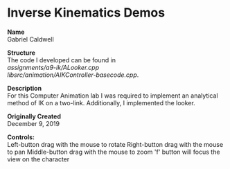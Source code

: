 # Inverse Kinematics Demos
**Name** \
Gabriel Caldwell

**Structure** \
The code I developed can be found in \
*assignments/a9-ik/ALooker.cpp* \
*libsrc/animation/AIKController-basecode.cpp*.

**Description** \
For this Computer Animation lab I was required to implement an analytical method of IK on a two-link. Additionally, I implemented the looker.

**Originally Created** \
December 9, 2019

**Controls:** \
Left-button drag with the mouse to rotate
Right-button drag with the mouse to pan
Middle-button drag with the mouse to zoom
'f' button will focus the view on the character 
